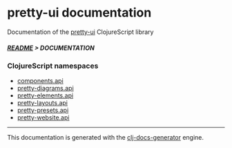 
# pretty-ui documentation

Documentation of the [pretty-ui](https://github.com/bithandshake/pretty-ui) ClojureScript library

##### [README](../README.md) > DOCUMENTATION

### ClojureScript namespaces

* [components.api](cljs/components/API.md)
* [pretty-diagrams.api](cljs/pretty-diagrams/API.md)
* [pretty-elements.api](cljs/pretty-elements/API.md)
* [pretty-layouts.api](cljs/pretty-layouts/API.md)
* [pretty-presets.api](cljs/pretty-presets/API.md)
* [pretty-website.api](cljs/pretty-website/API.md)

---

This documentation is generated with the [clj-docs-generator](https://github.com/bithandshake/clj-docs-generator) engine.

